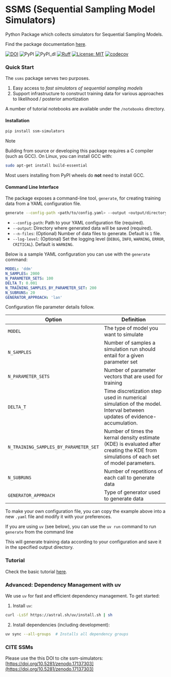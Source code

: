 # SSMS (Sequential Sampling Model Simulators)
Python Package which collects simulators for Sequential Sampling Models.

Find the package documentation [here](https://lnccbrown.github.io/ssm-simulators/).

[![DOI](https://zenodo.org/badge/386076271.svg)](https://doi.org/10.5281/zenodo.17137303)
![PyPI](https://img.shields.io/pypi/v/ssm-simulators)
![PyPI_dl](https://img.shields.io/pypi/dm/ssm-simulators)
[![Ruff](https://img.shields.io/endpoint?url=https://raw.githubusercontent.com/astral-sh/ruff/main/assets/badge/v2.json)](https://github.com/astral-sh/ruff)
[![License: MIT](https://img.shields.io/badge/License-MIT-yellow.svg)](https://opensource.org/licenses/MIT)
[![codecov](https://codecov.io/gh/lnccbrown/ssm-simulators/branch/main/graph/badge.svg)](https://codecov.io/gh/lnccbrown/ssm-simulators)


### Quick Start

The `ssms` package serves two purposes.

1. Easy access to *fast simulators of sequential sampling models*
2. Support infrastructure to construct training data for various approaches to likelihood / posterior amortization

A number of tutorial notebooks are available under the `/notebooks` directory.

#### Installation

```sh
pip install ssm-simulators
```

> [!NOTE]
> Building from source or developing this package requires a C compiler (such as GCC).
> On Linux, you can install GCC with:
> ```bash
> sudo apt-get install build-essential
> ```
> Most users installing from PyPI wheels do **not** need to install GCC.

#### Command Line Interface
The package exposes a command-line tool, `generate`, for creating training data from a YAML configuration file.

```bash
generate --config-path <path/to/config.yaml> --output <output/directory> [--log-level INFO]
```

- `--config-path`: Path to your YAML configuration file (required).
- `--output`: Directory where generated data will be saved (required).
- `--n-files`: (Optional) Number of data files to generate. Default is `1` file.
- `--log-level`: (Optional) Set the logging level (`DEBUG`, `INFO`, `WARNING`, `ERROR`, `CRITICAL`). Default is `WARNING`.

Below is a sample YAML configuration you can use with the `generate` command:

```yaml
MODEL: 'ddm'
N_SAMPLES: 2000
N_PARAMETER_SETS: 100
DELTA_T: 0.001
N_TRAINING_SAMPLES_BY_PARAMETER_SET: 200
N_SUBRUNS: 20
GENERATOR_APPROACH: 'lan'
```

Configuration file parameter details follow.

| Option | Definition |
| ------ | ---------- |
| `MODEL` | The type of model you want to simulate |
| `N_SAMPLES` | Number of samples a simulation run should entail for a given parameter set|
| `N_PARAMETER_SETS` | Number of parameter vectors that are used for training |
| `DELTA_T` | Time discretization step used in numerical simulation of the model. Interval between updates of evidence-accumulation. |
| `N_TRAINING_SAMPLES_BY_PARAMETER_SET` | Number of times the kernal density estimate (KDE) is evaluated after creating the KDE from simulations of each set of model parameters. |
| `N_SUBRUNS` | Number of repetitions of each call to generate data |
| `GENERATOR_APPROACH` | Type of generator used to generate data |

To make your own configuration file, you can copy the example above into a new `.yaml` file and modify it with your preferences.

If you are using `uv` (see below), you can use the `uv run` command to run `generate` from the command line

This will generate training data according to your configuration and save it in the specified output directory.

### Tutorial

Check the basic tutorial [here](docs/basic_tutorial/basic_tutorial.ipynb).

### Advanced: Dependency Management with uv

We use `uv` for fast and efficient dependency management. To get started:

1. Install `uv`:
```bash
curl -LsSf https://astral.sh/uv/install.sh | sh
```

2. Install dependencies (including development):
```bash
uv sync --all-groups  # Installs all dependency groups
```

### CITE SSMs

Please use the this DOI to cite ssm-simulators: [https://doi.org/10.5281/zenodo.17137303](https://doi.org/10.5281/zenodo.17137303)
